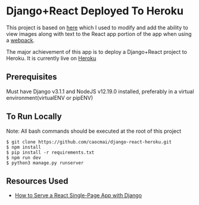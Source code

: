 # Django+React Deployed To Heroku
This project is based on [here](https://github.com/zachtylr21/django-react-starter) which I used to modify and add the ability to view images along with text to the React app portion of the app when using a [webpack](https://webpack.js.org/).

The major achievement of this app is to deploy a Django+React project to Heroku. It is currently live on [Heroku](https://cm-react-test6.herokuapp.com/)

## Prerequisites
Must have Django v3.1.1 and NodeJS v12.19.0 installed, preferably in a virtual environment(virtualENV or pipENV)

## To Run Locally
Note: All bash commands should be executed at the root of this project
```
$ git clone https://github.com/caocmai/django-react-heroku.git
$ npm install
$ pip install -r requirements.txt
$ npm run dev
$ python3 manage.py runserver
```

## Resources Used
* [How to Serve a React Single-Page App with Django](https://dev.to/zachtylr21/how-to-serve-a-react-single-page-app-with-django-1a1l)